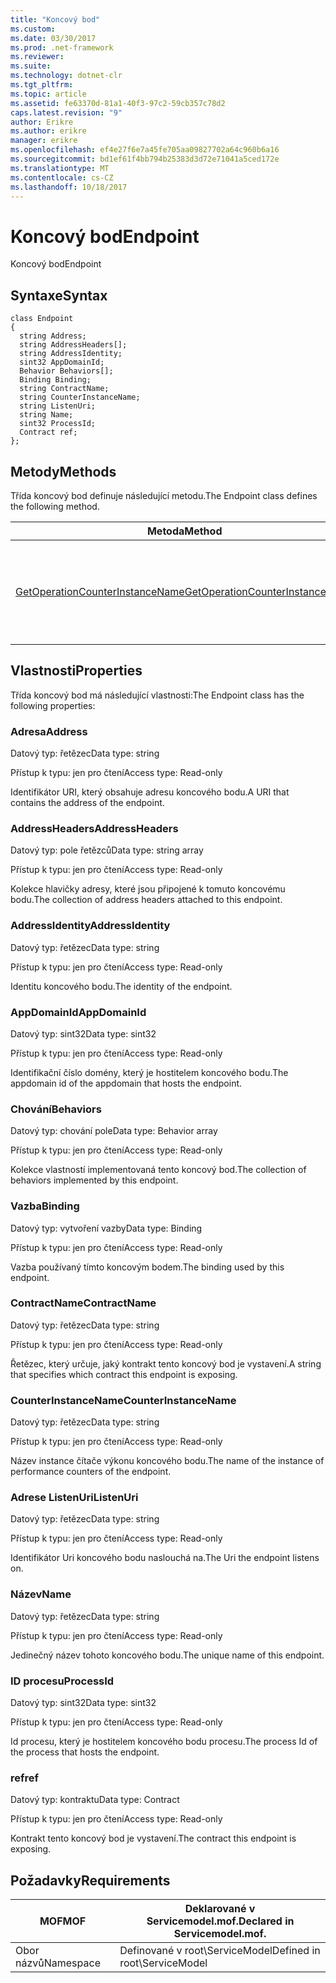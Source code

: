 ```yaml
---
title: "Koncový bod"
ms.custom: 
ms.date: 03/30/2017
ms.prod: .net-framework
ms.reviewer: 
ms.suite: 
ms.technology: dotnet-clr
ms.tgt_pltfrm: 
ms.topic: article
ms.assetid: fe63370d-81a1-40f3-97c2-59cb357c78d2
caps.latest.revision: "9"
author: Erikre
ms.author: erikre
manager: erikre
ms.openlocfilehash: ef4e27f6e7a45fe705aa09827702a64c960b6a16
ms.sourcegitcommit: bd1ef61f4bb794b25383d3d72e71041a5ced172e
ms.translationtype: MT
ms.contentlocale: cs-CZ
ms.lasthandoff: 10/18/2017
---
```

# <a name="endpoint"></a><span data-ttu-id="9ec94-102">Koncový bod</span><span class="sxs-lookup"><span data-stu-id="9ec94-102">Endpoint</span></span>
<span data-ttu-id="9ec94-103">Koncový bod</span><span class="sxs-lookup"><span data-stu-id="9ec94-103">Endpoint</span></span>  
  
## <a name="syntax"></a><span data-ttu-id="9ec94-104">Syntaxe</span><span class="sxs-lookup"><span data-stu-id="9ec94-104">Syntax</span></span>  
  
```  
class Endpoint  
{  
  string Address;  
  string AddressHeaders[];  
  string AddressIdentity;  
  sint32 AppDomainId;  
  Behavior Behaviors[];  
  Binding Binding;  
  string ContractName;  
  string CounterInstanceName;  
  string ListenUri;  
  string Name;  
  sint32 ProcessId;  
  Contract ref;  
};  
```  
  
## <a name="methods"></a><span data-ttu-id="9ec94-105">Metody</span><span class="sxs-lookup"><span data-stu-id="9ec94-105">Methods</span></span>  
 <span data-ttu-id="9ec94-106">Třída koncový bod definuje následující metodu.</span><span class="sxs-lookup"><span data-stu-id="9ec94-106">The Endpoint class defines the following method.</span></span>  
  
|<span data-ttu-id="9ec94-107">Metoda</span><span class="sxs-lookup"><span data-stu-id="9ec94-107">Method</span></span>|<span data-ttu-id="9ec94-108">Popis</span><span class="sxs-lookup"><span data-stu-id="9ec94-108">Description</span></span>|  
|------------|-----------------|  
|[<span data-ttu-id="9ec94-109">GetOperationCounterInstanceName</span><span class="sxs-lookup"><span data-stu-id="9ec94-109">GetOperationCounterInstanceName</span></span>](../../../../../docs/framework/wcf/diagnostics/wmi/getoperationcounterinstancename.md)|<span data-ttu-id="9ec94-110">Načte název instance čítače výkonu operace</span><span class="sxs-lookup"><span data-stu-id="9ec94-110">Retrieves the operation performance counter instance name</span></span>|  
  
## <a name="properties"></a><span data-ttu-id="9ec94-111">Vlastnosti</span><span class="sxs-lookup"><span data-stu-id="9ec94-111">Properties</span></span>  
 <span data-ttu-id="9ec94-112">Třída koncový bod má následující vlastnosti:</span><span class="sxs-lookup"><span data-stu-id="9ec94-112">The Endpoint class has the following properties:</span></span>  
  
### <a name="address"></a><span data-ttu-id="9ec94-113">Adresa</span><span class="sxs-lookup"><span data-stu-id="9ec94-113">Address</span></span>  
 <span data-ttu-id="9ec94-114">Datový typ: řetězec</span><span class="sxs-lookup"><span data-stu-id="9ec94-114">Data type: string</span></span>  
  
 <span data-ttu-id="9ec94-115">Přístup k typu: jen pro čtení</span><span class="sxs-lookup"><span data-stu-id="9ec94-115">Access type: Read-only</span></span>  
  
 <span data-ttu-id="9ec94-116">Identifikátor URI, který obsahuje adresu koncového bodu.</span><span class="sxs-lookup"><span data-stu-id="9ec94-116">A URI that contains the address of the endpoint.</span></span>  
  
### <a name="addressheaders"></a><span data-ttu-id="9ec94-117">AddressHeaders</span><span class="sxs-lookup"><span data-stu-id="9ec94-117">AddressHeaders</span></span>  
 <span data-ttu-id="9ec94-118">Datový typ: pole řetězců</span><span class="sxs-lookup"><span data-stu-id="9ec94-118">Data type: string array</span></span>  
  
 <span data-ttu-id="9ec94-119">Přístup k typu: jen pro čtení</span><span class="sxs-lookup"><span data-stu-id="9ec94-119">Access type: Read-only</span></span>  
  
 <span data-ttu-id="9ec94-120">Kolekce hlavičky adresy, které jsou připojené k tomuto koncovému bodu.</span><span class="sxs-lookup"><span data-stu-id="9ec94-120">The collection of address headers attached to this endpoint.</span></span>  
  
### <a name="addressidentity"></a><span data-ttu-id="9ec94-121">AddressIdentity</span><span class="sxs-lookup"><span data-stu-id="9ec94-121">AddressIdentity</span></span>  
 <span data-ttu-id="9ec94-122">Datový typ: řetězec</span><span class="sxs-lookup"><span data-stu-id="9ec94-122">Data type: string</span></span>  
  
 <span data-ttu-id="9ec94-123">Přístup k typu: jen pro čtení</span><span class="sxs-lookup"><span data-stu-id="9ec94-123">Access type: Read-only</span></span>  
  
 <span data-ttu-id="9ec94-124">Identitu koncového bodu.</span><span class="sxs-lookup"><span data-stu-id="9ec94-124">The identity of the endpoint.</span></span>  
  
### <a name="appdomainid"></a><span data-ttu-id="9ec94-125">AppDomainId</span><span class="sxs-lookup"><span data-stu-id="9ec94-125">AppDomainId</span></span>  
 <span data-ttu-id="9ec94-126">Datový typ: sint32</span><span class="sxs-lookup"><span data-stu-id="9ec94-126">Data type: sint32</span></span>  
  
 <span data-ttu-id="9ec94-127">Přístup k typu: jen pro čtení</span><span class="sxs-lookup"><span data-stu-id="9ec94-127">Access type: Read-only</span></span>  
  
 <span data-ttu-id="9ec94-128">Identifikační číslo domény, který je hostitelem koncového bodu.</span><span class="sxs-lookup"><span data-stu-id="9ec94-128">The appdomain id of the appdomain that hosts the endpoint.</span></span>  
  
### <a name="behaviors"></a><span data-ttu-id="9ec94-129">Chování</span><span class="sxs-lookup"><span data-stu-id="9ec94-129">Behaviors</span></span>  
 <span data-ttu-id="9ec94-130">Datový typ: chování pole</span><span class="sxs-lookup"><span data-stu-id="9ec94-130">Data type: Behavior array</span></span>  
  
 <span data-ttu-id="9ec94-131">Přístup k typu: jen pro čtení</span><span class="sxs-lookup"><span data-stu-id="9ec94-131">Access type: Read-only</span></span>  
  
 <span data-ttu-id="9ec94-132">Kolekce vlastností implementovaná tento koncový bod.</span><span class="sxs-lookup"><span data-stu-id="9ec94-132">The collection of behaviors implemented by this endpoint.</span></span>  
  
### <a name="binding"></a><span data-ttu-id="9ec94-133">Vazba</span><span class="sxs-lookup"><span data-stu-id="9ec94-133">Binding</span></span>  
 <span data-ttu-id="9ec94-134">Datový typ: vytvoření vazby</span><span class="sxs-lookup"><span data-stu-id="9ec94-134">Data type: Binding</span></span>  
  
 <span data-ttu-id="9ec94-135">Přístup k typu: jen pro čtení</span><span class="sxs-lookup"><span data-stu-id="9ec94-135">Access type: Read-only</span></span>  
  
 <span data-ttu-id="9ec94-136">Vazba používaný tímto koncovým bodem.</span><span class="sxs-lookup"><span data-stu-id="9ec94-136">The binding used by this endpoint.</span></span>  
  
### <a name="contractname"></a><span data-ttu-id="9ec94-137">ContractName</span><span class="sxs-lookup"><span data-stu-id="9ec94-137">ContractName</span></span>  
 <span data-ttu-id="9ec94-138">Datový typ: řetězec</span><span class="sxs-lookup"><span data-stu-id="9ec94-138">Data type: string</span></span>  
  
 <span data-ttu-id="9ec94-139">Přístup k typu: jen pro čtení</span><span class="sxs-lookup"><span data-stu-id="9ec94-139">Access type: Read-only</span></span>  
  
 <span data-ttu-id="9ec94-140">Řetězec, který určuje, jaký kontrakt tento koncový bod je vystavení.</span><span class="sxs-lookup"><span data-stu-id="9ec94-140">A string that specifies which contract this endpoint is exposing.</span></span>  
  
### <a name="counterinstancename"></a><span data-ttu-id="9ec94-141">CounterInstanceName</span><span class="sxs-lookup"><span data-stu-id="9ec94-141">CounterInstanceName</span></span>  
 <span data-ttu-id="9ec94-142">Datový typ: řetězec</span><span class="sxs-lookup"><span data-stu-id="9ec94-142">Data type: string</span></span>  
  
 <span data-ttu-id="9ec94-143">Přístup k typu: jen pro čtení</span><span class="sxs-lookup"><span data-stu-id="9ec94-143">Access type: Read-only</span></span>  
  
 <span data-ttu-id="9ec94-144">Název instance čítače výkonu koncového bodu.</span><span class="sxs-lookup"><span data-stu-id="9ec94-144">The name of the instance of performance counters of the endpoint.</span></span>  
  
### <a name="listenuri"></a><span data-ttu-id="9ec94-145">Adrese ListenUri</span><span class="sxs-lookup"><span data-stu-id="9ec94-145">ListenUri</span></span>  
 <span data-ttu-id="9ec94-146">Datový typ: řetězec</span><span class="sxs-lookup"><span data-stu-id="9ec94-146">Data type: string</span></span>  
  
 <span data-ttu-id="9ec94-147">Přístup k typu: jen pro čtení</span><span class="sxs-lookup"><span data-stu-id="9ec94-147">Access type: Read-only</span></span>  
  
 <span data-ttu-id="9ec94-148">Identifikátor Uri koncového bodu naslouchá na.</span><span class="sxs-lookup"><span data-stu-id="9ec94-148">The Uri the endpoint listens on.</span></span>  
  
### <a name="name"></a><span data-ttu-id="9ec94-149">Název</span><span class="sxs-lookup"><span data-stu-id="9ec94-149">Name</span></span>  
 <span data-ttu-id="9ec94-150">Datový typ: řetězec</span><span class="sxs-lookup"><span data-stu-id="9ec94-150">Data type: string</span></span>  
  
 <span data-ttu-id="9ec94-151">Přístup k typu: jen pro čtení</span><span class="sxs-lookup"><span data-stu-id="9ec94-151">Access type: Read-only</span></span>  
  
 <span data-ttu-id="9ec94-152">Jedinečný název tohoto koncového bodu.</span><span class="sxs-lookup"><span data-stu-id="9ec94-152">The unique name of this endpoint.</span></span>  
  
### <a name="processid"></a><span data-ttu-id="9ec94-153">ID procesu</span><span class="sxs-lookup"><span data-stu-id="9ec94-153">ProcessId</span></span>  
 <span data-ttu-id="9ec94-154">Datový typ: sint32</span><span class="sxs-lookup"><span data-stu-id="9ec94-154">Data type: sint32</span></span>  
  
 <span data-ttu-id="9ec94-155">Přístup k typu: jen pro čtení</span><span class="sxs-lookup"><span data-stu-id="9ec94-155">Access type: Read-only</span></span>  
  
 <span data-ttu-id="9ec94-156">Id procesu, který je hostitelem koncového bodu procesu.</span><span class="sxs-lookup"><span data-stu-id="9ec94-156">The process Id of the process that hosts the endpoint.</span></span>  
  
### <a name="ref"></a><span data-ttu-id="9ec94-157">ref</span><span class="sxs-lookup"><span data-stu-id="9ec94-157">ref</span></span>  
 <span data-ttu-id="9ec94-158">Datový typ: kontraktu</span><span class="sxs-lookup"><span data-stu-id="9ec94-158">Data type: Contract</span></span>  
  
 <span data-ttu-id="9ec94-159">Přístup k typu: jen pro čtení</span><span class="sxs-lookup"><span data-stu-id="9ec94-159">Access type: Read-only</span></span>  
  
 <span data-ttu-id="9ec94-160">Kontrakt tento koncový bod je vystavení.</span><span class="sxs-lookup"><span data-stu-id="9ec94-160">The contract this endpoint is exposing.</span></span>  
  
## <a name="requirements"></a><span data-ttu-id="9ec94-161">Požadavky</span><span class="sxs-lookup"><span data-stu-id="9ec94-161">Requirements</span></span>  
  
|<span data-ttu-id="9ec94-162">MOF</span><span class="sxs-lookup"><span data-stu-id="9ec94-162">MOF</span></span>|<span data-ttu-id="9ec94-163">Deklarované v Servicemodel.mof.</span><span class="sxs-lookup"><span data-stu-id="9ec94-163">Declared in Servicemodel.mof.</span></span>|  
|---------|-----------------------------------|  
|<span data-ttu-id="9ec94-164">Obor názvů</span><span class="sxs-lookup"><span data-stu-id="9ec94-164">Namespace</span></span>|<span data-ttu-id="9ec94-165">Definované v root\ServiceModel</span><span class="sxs-lookup"><span data-stu-id="9ec94-165">Defined in root\ServiceModel</span></span>|
